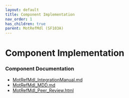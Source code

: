 ```yaml
---
layout: default
title: Component Implementation
nav_order: 1
has_children: true
parent: MotRefMdl (SF103A)
---
```

# Component Implementation
### Component Documentation

- [MotRefMdl_IntegrationManual.md](doc/MotRefMdl_IntegrationManual.md)
- [MotRefMdl_MDD.md](doc/MotRefMdl_MDD.md)
- [MotRefMdl_Peer_Review.html](doc/MotRefMdl_Peer_Review.html)

